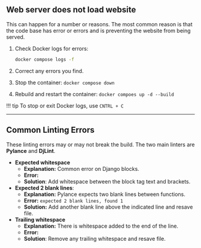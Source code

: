 ## Web server does not load website

This can happen for a number or reasons. The most common reason is that the code base has error or errors and is preventing the website from being served. 

1. Check Docker logs for errors:
   
   ```bash
   docker compose logs -f
   ```

2. Correct any errors you find.
3. Stop the container: `docker compose down`
4. Rebuild and restart the container: `docker compoes up -d --build`

!!! tip
To stop or exit Docker logs, use `CNTRL + C`


---

## Common Linting Errors
These linting errors may or may not break the build. The two main linters are **Pylance** and **DjLint**. 

- **Expected whitespace**
	- **Explanation:** Common error on Django blocks.
	- **Error:**
	- **Solution**: Add whitespace between the block tag text and brackets.
- **Expected 2 blank lines**: 
	- **Explanation:** Pylance expects two blank lines between functions.
	- **Error:** `expected 2 blank lines, found 1`
	- **Solution:** Add another blank line above the indicated line and resave file.
- **Trailing whitespace**
	- **Explanation:** There is whitespace added to the end of the line.
	- **Error:**
	- **Solution**: Remove any trailing whitespace and resave file.